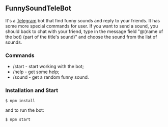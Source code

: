 
## FunnySoundTeleBot

It's a [Telegram](https://telegram.org) bot that find funny sounds and reply to your friends. It has some more special commands for user.
If you want to send a sound, you should back to chat with your friend, type in the message field "@(name of the bot) (part of the title's sound)" and choose the sound from the list of sounds.

### Commands

- /start - start working with the bot;
- /help - get some help;
- /sound - get a random funny sound.

### Installation and Start

```
$ npm install
```
and to run the bot:
```
$ npm start
```
